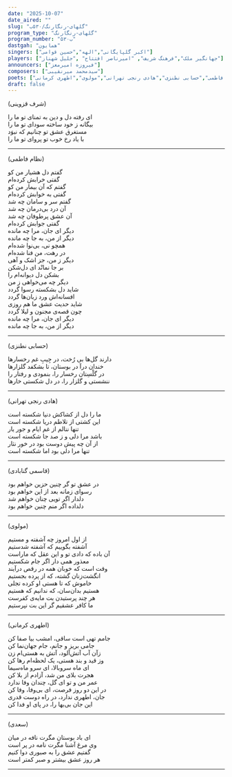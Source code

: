 ```yaml
---
date: "2025-10-07"
date_aired: ""
slug: "گلهای-رنگارنگ/۵۳۰ب"
program_type: "گلهای-رنگارنگ"
program_number: "۵۳۰ب"
dastgah: "همایون"
singers: ["اکبر گلپایگانی","الهه","حسین قوامی"]
players: ["جهانگیر ملک","فرهنگ شریف", "امیرناصر افتتاح" ,"جلیل شهناز"]
announcers: ["فیروزه امیرمعز"]
composers: ["سیدمحمد میرنقیبی"]
poets: ["شرف‌ قزوینی","قاسمی گنابادی","نظام فاطمی","حسابی نطنزی","هادی رنجی تهرانی","مولوی","اطهری کرمانی"]
draft: false
---
```


(شرف‌ قزوینی)

ای رفته دل و دین به تمنای تو ما را  
بیگانه ز خود ساخته سودای تو ما را  
مستغرق عشق تو چنانیم که نبوَد  
با یاد رخ خوب تو پروای تو ما را  

---

(نظام فاطمی)

گفتم دل هشیار من کو  
گفتی خرابش کرده‌ام  
گفتم که آن بیمار من کو  
گفتی به خوابش کرده‌ام  
گفتم سر و سامان چه شد  
آن درد بی‌درمان چه شد  
آن عشق پرطوفان چه شد  
گفتی جوابش کرده‌ام  
دیگر ای جان، مرا چه مانده  
دیگر از من، به جا چه مانده  
همچو نی، بی‌نوا شده‌ام  
در رهت، من فنا شده‌ام  
دیگر ز من، جز اشک و آهی  
بر جا نمانْد ای دل‌شکن  
بشکن دل دیوانه‌ام را  
دیگر چه می‌خواهی ز من  
شاید دل بشکسته رسوا گردد  
افسانه‌اش ورد زبان‌ها گردد  
شاید حدیث عشق ما هم روزی  
چون قصه‌ی مجنون و لیلا گردد  
دیگر ای جان، مرا چه مانده  
دیگر از من، به جا چه مانده  

---

(حسابی نطنزی)

دارند گل‌ها بی رُخت، در جِیبِ غم رخسارها  
خندان درآ در بوستان، تا بشکفد گلزارها  
در گلْسِتان رخسار را، بنمودی و رفتار را  
ننشستی و گلزار را، در دل شکستی خارها  

---

(هادی رنجی تهرانی)

ما را دل از کشاکش دنیا شکسته است  
این کشتی از تلاطم دریا شکسته است  
تنها ننالم از غم ایام و جور یار  
باشد مرا دلی و ز صد جا شکسته است  
از آن چه پیش دوست بود در خور نثار  
تنها مرا دلی بود اما شکسته است  

---

(قاسمی گنابادی)

در عشق تو گر چنین حزین خواهم بود  
رسوای زمانه بعد از این خواهم بود  
دلدار اگر تویی چنان خواهم شد  
دلداده اگر منم چنین خواهم بود  

---

(مولوی)

از اول امروز چه آشفته و مستیم  
آشفته بگوییم که آشفته شدستیم  
آن باده که دادی تو و این عقل که ماراست  
معذور همی دار اگر جام شکستیم  
وقت است که خوبان همه در رقص درآیند  
انگشت‌زنان گشته، که از پرده بجستیم  
خاموش که تا هستی او کرده تجلی  
هستیم بدان‌سان، که ندانیم که هستیم  
هر چند پرستیدن بت مایه‌ی کفرست  
ما کافر عشقیم گر این بت نپرستیم  


---

(اطهری کرمانی)

جامم تهی است ساقی، امشب بیا صفا کن  
جامی بریز و جانم، جام جهان‌نما کن  
زآن آب آتش‌آلود، آتش به هستی‌ام زن  
وز قید و بند هستی، یک لحظه‌ام رها كن  
ای ماه سروبالا، ای سرو ماه‌سیما  
هجرت بلای من شد، آزادم از بلا كن  
عمر من و تو ای گل، چندان وفا ندارد  
در این دو روز فرصت، ای بی‌وفا، وفا کن  
جان، اطهری ندارد، در راه دوست قدری  
این جان بی‌بها را، در پای او فدا کن  

---

(سعدی)

ای باد بوستان مگرت نافه در میان  
وی مرغ آشنا مگرت نامه در پر است  
گفتیم عشق را به صبوری دوا کنیم  
هر روز عشق بیشتر و صبر کمتر است  

---




